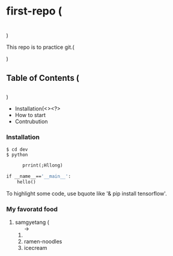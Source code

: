 # first-repo (<h1></h1>)

This repo is to practice git.(<p></p>)

## Table of Contents (<h2></h2>)

- Installation(<><?>
- How to start
- Contrubution

### Installation

```shell
$ cd dev
$ python
```
```def hello():
      prrint(;Hllong)

if __name__=='__main__':
    hello()

```

To highlight some code, use bquote like '& pip install tensorflow'.

### My favoratd food

1. samgyetang (<ol> -> <li>
2. ramen-noodles
3. icecream


